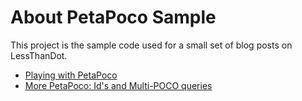 About PetaPoco Sample
=============================

This project is the sample code used for a small set of blog posts on LessThanDot.

* [Playing with PetaPoco](http://blogs.lessthandot.com/index.php/DesktopDev/MSTech/CSharp/playing-with-petapoco)
* [More PetaPoco: Id's and Multi-POCO queries](http://blogs.lessthandot.com/index.php/DesktopDev/MSTech/CSharp/more-petapoco-id-s-and)